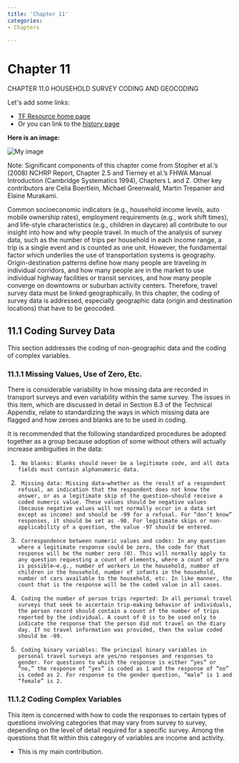 ```yaml
---
title: 'Chapter 11'
categories:
- Chapters

---
```


# Chapter 11

CHAPTER 11.0 HOUSEHOLD SURVEY CODING AND GEOCODING

Let's add some links:

- [TF Resource home page](https://tfresource.org)
- Or you can link to the [history page](History_of_travel_surveys)


**Here is an image:**

![My image](images/thumb-linkvols.jpg "Does this fix it")

Note: Significant components of this chapter come from Stopher et al.’s (2008) NCHRP Report, Chapter 2.5 and Tierney et al.’s FHWA Manual Introduction (Cambridge Systematics 1994), Chapters L and Z. Other key contributors are Celia Boertlein, Michael Greenwald, Martin Trepanier and Elaine Murakami.

Common socioeconomic indicators (e.g., household income levels, auto mobile ownership rates), employment requirements (e.g., work shift times), and life-style characteristics (e.g., children in daycare) all contribute to our insight into how and why people travel. In much of the analysis of survey data, such as the number of trips per household in each income range, a trip is a single event and is counted as one unit. However, the fundamental factor which underlies the use of transportation systems is geography. Origin-destination patterns define how many people are traveling in individual corridors, and how many people are in the market to use individual highway facilities or transit services, and how many people converge on downtowns or suburban activity centers. Therefore, travel survey data must be linked geographically.  In this chapter, the coding of survey data is addressed, especially geographic data (origin and destination locations) that have to be geocoded.   

## 11.1 Coding Survey Data

This section addresses the coding of non-geographic data and the coding of complex variables.

### 11.1.1 Missing Values, Use of Zero, Etc.

There is considerable variability in how missing data are recorded in transport surveys and even variability within the same survey. The issues in this item, which are discussed in detail in Section 8.3 of the Technical Appendix, relate to standardizing the ways in which missing data are flagged and how zeroes and blanks are to be used in coding. 

It is recommended that the following standardized procedures be adopted together as a group because adoption of some without others will actually increase ambiguities in the data:

1.      No blanks: Blanks should never be a legitimate code, and all data fields must contain alphanumeric data.

2.      Missing data: Missing data—whether as the result of a respondent refusal, an indication that the respondent does not know the answer, or as a legitimate skip of the question—should receive a coded numeric value. These values should be negative values (because negative values will not normally occur in a data set except as income) and should be -99 for a refusal. For “don’t know” responses, it should be set as -98. For legitimate skips or non-applicability of a question, the value -97 should be entered.

3.      Correspondence between numeric values and codes: In any question where a legitimate response could be zero, the code for that response will be the number zero (0). This will normally apply to any question requesting a count of elements, where a count of zero is possible—e.g., number of workers in the household, number of children in the household, number of infants in the household, number of cars available to the household, etc. In like manner, the count that is the response will be the coded value in all cases.

4.      Coding the number of person trips reported: In all personal travel surveys that seek to ascertain trip-making behavior of individuals, the person record should contain a count of the number of trips reported by the individual. A count of 0 is to be used only to indicate the response that the person did not travel on the diary day. If no travel information was provided, then the value coded should be -99.

5.      Coding binary variables: The principal binary variables in personal travel surveys are yes/no responses and responses to gender. For questions to which the response is either “yes” or “no,” the response of “yes” is coded as 1 and the response of “no” is coded as 2. For response to the gender question, “male” is 1 and “female” is 2.

### 11.1.2 Coding Complex Variables

This item is concerned with how to code the responses to certain types of questions involving categories that may vary from survey to survey, depending on the level of detail required for a specific survey. Among the questions that fit within this category of variables are income and activity.

- This is my main contribution.
